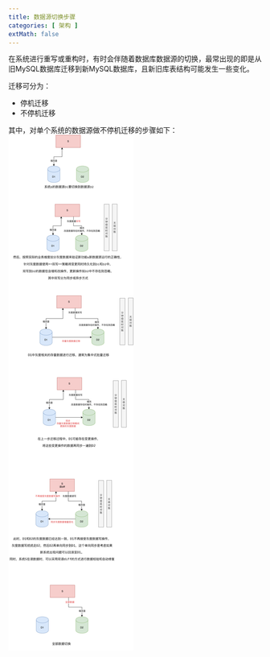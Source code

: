 ```yaml
---
title: 数据源切换步骤
categories: [ 架构 ]
extMath: false
---
```


在系统进行重写或重构时，有时会伴随着数据库数据源的切换，最常出现的即是从旧MySQL数据库迁移到新MySQL数据库，且新旧库表结构可能发生一些变化。


迁移可分为：
- 停机迁移
- 不停机迁移


其中，对单个系统的数据源做不停机迁移的步骤如下：
![datasource_migration.jpg](/assets/2024/04/07/datasource_migration.jpg)




